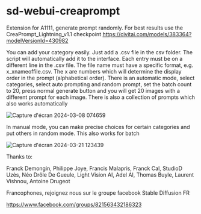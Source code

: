 # sd-webui-creaprompt
Extension for A1111, generate prompt randomly.
For best results use the CreaPrompt_Lightning_v1.1 checkpoint
https://civitai.com/models/383364?modelVersionId=430982

You can add your category easily. Just add a .csv file in the csv folder. The script will automatically add it to the interface.
Each entry must be on a different line in the .csv file.
The file name must have a specific format, e.g. x_xnameoffile.csv.
The x are numbers which will determine the display order in the prompt (alphabetical order).
There is an automatic mode, select categories, select auto prompting and random prompt, set the batch count to 20, press normal generate button and you will get 20 images with a different prompt for each image.
There is also a collection of prompts which also works automatically

![Capture d'écran 2024-03-08 074659](https://github.com/tritant/sd-webui-creaprompt/assets/15909062/8a5b22d6-e7e0-46d5-80d4-cf9ad21d4b76)

In manual mode, you can make precise choices for certain categories and put others in random mode. This also works for batch

![Capture d'écran 2024-03-21 123439](https://github.com/tritant/sd-webui-creaprompt/assets/15909062/d1b16c7b-4e18-47bc-bcc3-7dc3ebf9b812)



Thanks to:

Franck Demongin, Philippe Joye, Francis Malapris, Franck Cal, StudioD Uzès, Néo Drôle De Gueule, Light Vision AI, Adel AI, Thomas Buyle, Laurent Vishnou, Antoine Drugeot

Francophones, rejoignez nous sur le groupe facebook Stable Diffusion FR

https://www.facebook.com/groups/821563432186323
